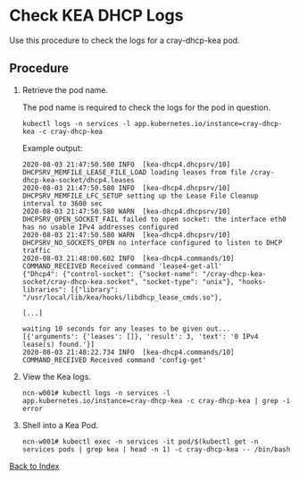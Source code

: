 # Check KEA DHCP Logs

Use this procedure to check the logs for a cray-dhcp-kea pod.

## Procedure

1. Retrieve the pod name.
   
   The pod name is required to check the logs for the pod in question.

    ```
    kubectl logs -n services -l app.kubernetes.io/instance=cray-dhcp-kea -c cray-dhcp-kea
    ```

    Example output:

    ```
    2020-08-03 21:47:50.580 INFO  [kea-dhcp4.dhcpsrv/10] DHCPSRV_MEMFILE_LEASE_FILE_LOAD loading leases from file /cray-dhcp-kea-socket/dhcp4.leases
    2020-08-03 21:47:50.580 INFO  [kea-dhcp4.dhcpsrv/10] DHCPSRV_MEMFILE_LFC_SETUP setting up the Lease File Cleanup interval to 3600 sec
    2020-08-03 21:47:50.580 WARN  [kea-dhcp4.dhcpsrv/10] DHCPSRV_OPEN_SOCKET_FAIL failed to open socket: the interface eth0 has no usable IPv4 addresses configured
    2020-08-03 21:47:50.580 WARN  [kea-dhcp4.dhcpsrv/10] DHCPSRV_NO_SOCKETS_OPEN no interface configured to listen to DHCP traffic
    2020-08-03 21:48:00.602 INFO  [kea-dhcp4.commands/10] COMMAND_RECEIVED Received command 'lease4-get-all'
    {"Dhcp4": {"control-socket": {"socket-name": "/cray-dhcp-kea-socket/cray-dhcp-kea.socket", "socket-type": "unix"}, "hooks-libraries": [{"library": "/usr/local/lib/kea/hooks/libdhcp_lease_cmds.so"},

    [...]

    waiting 10 seconds for any leases to be given out...
    [{'arguments': {'leases': []}, 'result': 3, 'text': '0 IPv4 lease(s) found.'}]
    2020-08-03 21:48:22.734 INFO  [kea-dhcp4.commands/10] COMMAND_RECEIVED Received command 'config-get'
    ```

2. View the Kea logs.

    ```
    ncn-w001# kubectl logs -n services -l app.kubernetes.io/instance=cray-dhcp-kea -c cray-dhcp-kea | grep -i error
    ```

3. Shell into a Kea Pod.

    ```
    ncn-w001# kubectl exec -n services -it pod/$(kubectl get -n services pods | grep kea | head -n 1) -c cray-dhcp-kea -- /bin/bash
    ```

[Back to Index](../index.md)